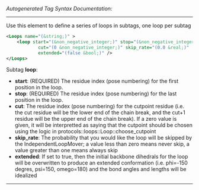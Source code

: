 <!-- THIS IS AN AUTOGENERATED FILE: Don't edit it directly, instead change the schema definition in the code itself. -->

_Autogenerated Tag Syntax Documentation:_

---
Use this element to define a series of loops in subtags, one loop per subtag

```xml
<Loops name="(&string;)" >
    <loop start="(&non_negative_integer;)" stop="(&non_negative_integer;)"
            cut="(0 &non_negative_integer;)" skip_rate="(0.0 &real;)"
            extended="(false &bool;)" />
</Loops>
```



Subtag **loop**:   

-   **start**: (REQUIRED) The residue index (pose numbering) for the first position in the loop.
-   **stop**: (REQUIRED) The residue index (pose numbering) for the last position in the loop.
-   **cut**: The residue index (pose numbering) for the cutpoint residue (i.e. the cut residue will be the lower end of the chain break, and the cut+1 residue will be the upper end of the chain break). If a zero value is given, it will be interpretted as saying that the cutpoint should be chosen using the logic in protocols::loops::Loop::choose_cutpoint
-   **skip_rate**: The probability that you would like the loop will be skipped by the IndependentLoopMover; a value less than zero means never skip, a value greater than one means always skip
-   **extended**: If set to true, then the initial backbone dihedrals for the loop will be overwritten to produce an extended conformation (i.e. phi=-150 degres, psi=150, omego=180) and the bond angles and lengths will be idealized

---
